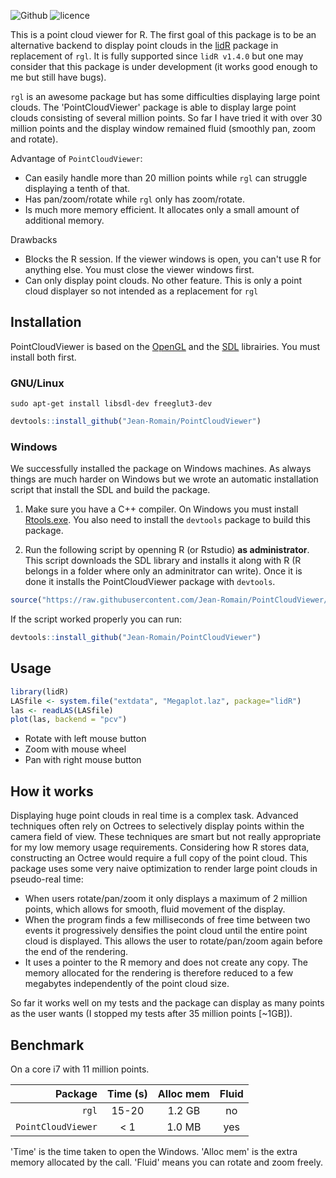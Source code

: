 ![Github](https://img.shields.io/badge/Github-0.1.0-green.svg) ![licence](https://img.shields.io/badge/Licence-GPL--3-blue.svg)

This is a point cloud viewer for R. The first goal of this package is to be an alternative backend to display point clouds in the [lidR](https://github.com/Jean-Romain/lidR) package in replacement of `rgl`. It is fully supported since `lidR v1.4.0` but one may consider that this package is under development (it works good enough to me but still have bugs).

`rgl` is an awesome package but has some difficulties displaying large point clouds. The 'PointCloudViewer' package is able to display large point clouds consisting of several million points. So far I have tried it with over 30 million points and the display window remained fluid (smoothly pan, zoom and rotate).

Advantage of `PointCloudViewer`:

* Can easily handle more than 20 million points while `rgl` can struggle displaying a tenth of that.
* Has pan/zoom/rotate while `rgl` only has zoom/rotate.
* Is much more memory efficient. It allocates only a small amount of additional memory.

Drawbacks

* Blocks the R session. If the viewer windows is open, you can't use R for anything else. You must close the viewer windows first.
* Can only display point clouds. No other feature. This is only a point cloud displayer so not intended as a replacement for `rgl`

## Installation

PointCloudViewer is based on the [OpenGL](https://www.opengl.org/) and the [SDL](https://www.libsdl.org/) librairies. You must install both first.

### GNU/Linux

```
sudo apt-get install libsdl-dev freeglut3-dev
```

```r
devtools::install_github("Jean-Romain/PointCloudViewer")
```

### Windows

We successfully installed the package on Windows machines. As always things are much harder on Windows but we wrote an automatic installation script that install the SDL and build the package.

1. Make sure you have a C++ compiler. On Windows you must install [Rtools.exe](https://cran.r-project.org/bin/windows/Rtools/). You also need to install the `devtools` package to build this package.

2. Run the following script by openning R (or Rstudio) **as administrator**. This script downloads the SDL library and installs it along with R (R belongs in a folder where only an adminitrator can write). Once it is done it installs the PointCloudViewer package with `devtools`.

```r
source("https://raw.githubusercontent.com/Jean-Romain/PointCloudViewer/master/sdl.R")
```

If the script worked properly you can run:

```r
devtools::install_github("Jean-Romain/PointCloudViewer")
```

## Usage

```r
library(lidR)
LASfile <- system.file("extdata", "Megaplot.laz", package="lidR")
las <- readLAS(LASfile)
plot(las, backend = "pcv")
```

- Rotate with left mouse button
- Zoom with mouse wheel
- Pan with right mouse button

## How it works
 
Displaying huge point clouds in real time is a complex task. Advanced techniques often rely on Octrees to selectively display points within the camera field of view. These techniques are smart but not really appropriate for my low memory usage requirements. Considering how R stores data, constructing an Octree would require a full copy of the point cloud. This package uses some very naive optimization to render large point clouds in pseudo-real time:
 
* When users rotate/pan/zoom it only displays a maximum of 2 million points, which allows for smooth, fluid movement of the display.
* When the program finds a few milliseconds of free time between two events it progressively densifies the point cloud until the entire point cloud is displayed. This allows the user to rotate/pan/zoom again before the end of the rendering.
* It uses a pointer to the R memory and does not create any copy. The memory allocated for the rendering is therefore reduced to a few megabytes independently of the point cloud size.
 
So far it works well on my tests and the package can display as many points as the user wants (I stopped my tests after 35 million points [~1GB]).

## Benchmark

On a core i7 with 11 million points.

| Package            | Time (s)      | Alloc mem | Fluid |
| ------------------:|:-------------:| :--------:|:-----:|
| `rgl`              | 15-20         | 1.2 GB    | no    |
| `PointCloudViewer` | < 1           | 1.0 MB    | yes   |

'Time' is the time taken to open the Windows. 'Alloc mem' is the extra memory allocated by the call. 'Fluid' means you can rotate and zoom freely.
